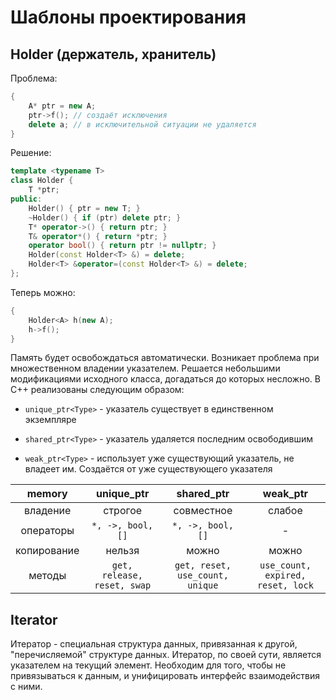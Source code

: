# Шаблоны проектирования

## Holder (держатель, хранитель)

Проблема:

```cpp
{
    A* ptr = new A;
    ptr->f(); // создаёт исключения
    delete a; // в исключительной ситуации не удаляется
}
```

Решение:

```cpp
template <typename T>
class Holder {
    T *ptr;
public:
    Holder() { ptr = new T; }
    ~Holder() { if (ptr) delete ptr; }
    T* operator->() { return ptr; }
    T& operator*() { return *ptr; }
    operator bool() { return ptr != nullptr; }
    Holder(const Holder<T> &) = delete;
    Holder<T> &operator=(const Holder<T> &) = delete;
};
```

Теперь можно:

```cpp
{
    Holder<A> h(new A);
    h->f();
}
```

Память будет освобождаться автоматически. Возникает проблема при множественном владении указателем. Решается небольшими модификациями исходного класса, догадаться до которых несложно. В C++ реализованы следующим образом:

- `unique_ptr<Type>` - указатель существует в единственном экземпляре

- `shared_ptr<Type>` - указатель удаляется последним освободившим

- `weak_ptr<Type>` - использует уже существующий указатель, не владеет им. Создаётся от уже существующего указателя

| memory      | unique_ptr                  | shared_ptr                      | weak_ptr                          |
|:-----------:|:---------------------------:|:-------------------------------:|:---------------------------------:|
| владение    | строгое                     | совместное                      | слабое                            |
| операторы   | `*, ->, bool, []`           | `*, ->, bool, []`               | -                                 |
| копирование | нельзя                      | можно                           | можно                             |
| методы      | `get, release, reset, swap` | `get, reset, use_count, unique` | `use_count, expired, reset, lock` |

## Iterator

Итератор - специальная структура данных, привязанная к другой, "перечисляемой" структуре данных. Итератор, по своей сути, является указателем на текущий элемент. Необходим для того, чтобы не привязываться к данным, и унифицировать интерфейс взаимодействия с ними.


